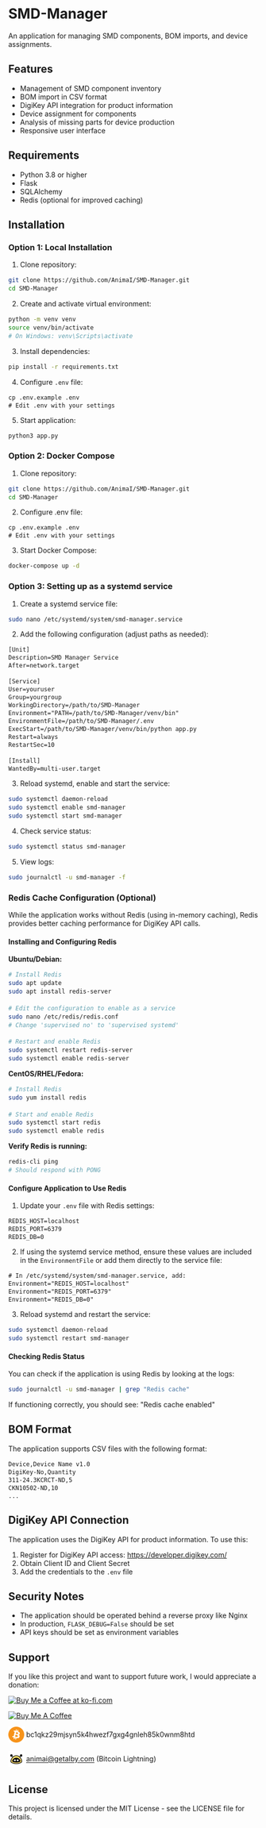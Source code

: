 # SMD-Manager

An application for managing SMD components, BOM imports, and device assignments.

## Features

- Management of SMD component inventory
- BOM import in CSV format
- DigiKey API integration for product information
- Device assignment for components
- Analysis of missing parts for device production
- Responsive user interface

## Requirements

- Python 3.8 or higher
- Flask
- SQLAlchemy
- Redis (optional for improved caching)

## Installation

### Option 1: Local Installation

1. Clone repository:
```bash
git clone https://github.com/AnimaI/SMD-Manager.git
cd SMD-Manager
```

2. Create and activate virtual environment:
```bash
python -m venv venv
source venv/bin/activate  
# On Windows: venv\Scripts\activate
```

3. Install dependencies:
```bash
pip install -r requirements.txt
```

4. Configure `.env` file:
```
cp .env.example .env
# Edit .env with your settings
```

5. Start application:
```bash
python3 app.py
```

### Option 2: Docker Compose

1. Clone repository:
```bash
git clone https://github.com/AnimaI/SMD-Manager.git
cd SMD-Manager
```

2. Configure .env file:
```
cp .env.example .env
# Edit .env with your settings
```

3. Start Docker Compose:
```bash
docker-compose up -d
```

### Option 3: Setting up as a systemd service

1. Create a systemd service file:
```bash
sudo nano /etc/systemd/system/smd-manager.service
```

2. Add the following configuration (adjust paths as needed):
```
[Unit]
Description=SMD Manager Service
After=network.target

[Service]
User=youruser
Group=yourgroup
WorkingDirectory=/path/to/SMD-Manager
Environment="PATH=/path/to/SMD-Manager/venv/bin"
EnvironmentFile=/path/to/SMD-Manager/.env
ExecStart=/path/to/SMD-Manager/venv/bin/python app.py
Restart=always
RestartSec=10

[Install]
WantedBy=multi-user.target
```

3. Reload systemd, enable and start the service:
```bash
sudo systemctl daemon-reload
sudo systemctl enable smd-manager
sudo systemctl start smd-manager
```

4. Check service status:
```bash
sudo systemctl status smd-manager
```

5. View logs:
```bash
sudo journalctl -u smd-manager -f
```

### Redis Cache Configuration (Optional)

While the application works without Redis (using in-memory caching), Redis provides better caching performance for DigiKey API calls.

#### Installing and Configuring Redis

**Ubuntu/Debian:**
```bash
# Install Redis
sudo apt update
sudo apt install redis-server

# Edit the configuration to enable as a service
sudo nano /etc/redis/redis.conf
# Change 'supervised no' to 'supervised systemd'

# Restart and enable Redis
sudo systemctl restart redis-server
sudo systemctl enable redis-server
```

**CentOS/RHEL/Fedora:**
```bash
# Install Redis
sudo yum install redis

# Start and enable Redis
sudo systemctl start redis
sudo systemctl enable redis
```

**Verify Redis is running:**
```bash
redis-cli ping
# Should respond with PONG
```

#### Configure Application to Use Redis

1. Update your `.env` file with Redis settings:
```
REDIS_HOST=localhost
REDIS_PORT=6379
REDIS_DB=0
```

2. If using the systemd service method, ensure these values are included in the `EnvironmentFile` or add them directly to the service file:
```
# In /etc/systemd/system/smd-manager.service, add:
Environment="REDIS_HOST=localhost"
Environment="REDIS_PORT=6379"
Environment="REDIS_DB=0"
```

3. Reload systemd and restart the service:
```bash
sudo systemctl daemon-reload
sudo systemctl restart smd-manager
```

#### Checking Redis Status

You can check if the application is using Redis by looking at the logs:
```bash
sudo journalctl -u smd-manager | grep "Redis cache"
```

If functioning correctly, you should see: "Redis cache enabled"

## BOM Format

The application supports CSV files with the following format:

```
Device,Device Name v1.0
DigiKey-No,Quantity
311-24.3KCRCT-ND,5
CKN10502-ND,10
...
```

## DigiKey API Connection

The application uses the DigiKey API for product information. To use this:

1. Register for DigiKey API access: https://developer.digikey.com/
2. Obtain Client ID and Client Secret
3. Add the credentials to the `.env` file

## Security Notes

- The application should be operated behind a reverse proxy like Nginx
- In production, `FLASK_DEBUG=False` should be set
- API keys should be set as environment variables

## Support

If you like this project and want to support future work, I would appreciate a donation:

<a href='https://ko-fi.com/B0B21BSWAP' target='_blank'><img height='36' style='border:0px;height:36px;' src='https://storage.ko-fi.com/cdn/kofi2.png?v=6' border='0' alt='Buy Me a Coffee at ko-fi.com' /></a>

<a href="https://www.buymeacoffee.com/_animai" target="_blank"><img src="https://cdn.buymeacoffee.com/buttons/v2/default-yellow.png" alt="Buy Me A Coffee" style="height: 42px !important;width: auto !important;" ></a>

<p><img src="docs/img/bitcoin.svg" height="32" width="32" style="vertical-align: middle; margin-bottom: 3px;"> bc1qkz29mjsyn5k4hwezf7gxg4gnleh85k0wnm8htd</p>

<p><img src="docs/img/alby.svg" height="32" width="32" style="vertical-align: middle; margin-bottom: 3px;"> <a href="https://getalby.com/p/animai">animai@getalby.com</a> (Bitcoin Lightning)</p>

## License

This project is licensed under the MIT License - see the LICENSE file for details.
